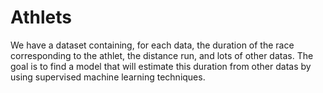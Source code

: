 # Athlets
We have a dataset containing, for each data, the duration of the race corresponding to the athlet, the distance run, and lots of other datas.
The goal is to find a model that will estimate this duration from other datas by using supervised machine learning techniques.
